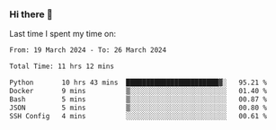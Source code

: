 ### Hi there 👋

<!--
**Grav1tum/Grav1tum** is a ✨ _special_ ✨ repository because its `README.md` (this file) appears on your GitHub profile.

Here are some ideas to get you started:

- 🔭 I’m currently working on ...
- 🌱 I’m currently learning ...
- 👯 I’m looking to collaborate on ...
- 🤔 I’m looking for help with ...
- 💬 Ask me about ...
- 📫 How to reach me: ...
- 😄 Pronouns: ...
- ⚡ Fun fact: ...
-->
Last time I spent my time on:
<!--START_SECTION:waka-->

```txt
From: 19 March 2024 - To: 26 March 2024

Total Time: 11 hrs 12 mins

Python       10 hrs 43 mins  ███████████████████████▓░   95.21 %
Docker       9 mins          ▒░░░░░░░░░░░░░░░░░░░░░░░░   01.40 %
Bash         5 mins          ▒░░░░░░░░░░░░░░░░░░░░░░░░   00.87 %
JSON         5 mins          ▒░░░░░░░░░░░░░░░░░░░░░░░░   00.80 %
SSH Config   4 mins          ░░░░░░░░░░░░░░░░░░░░░░░░░   00.61 %
```

<!--END_SECTION:waka-->
